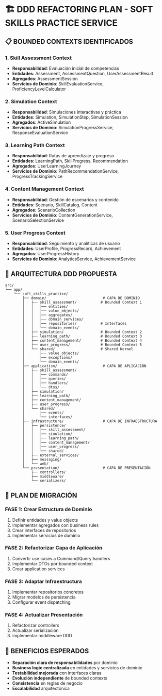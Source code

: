 # 🏗️ DDD REFACTORING PLAN - SOFT SKILLS PRACTICE SERVICE

## 📋 BOUNDED CONTEXTS IDENTIFICADOS

### 1. **Skill Assessment Context** 
- **Responsabilidad**: Evaluación inicial de competencias
- **Entidades**: Assessment, AssessmentQuestion, UserAssessmentResult
- **Agregados**: AssessmentSession
- **Servicios de Dominio**: SkillEvaluationService, ProficiencyLevelCalculator

### 2. **Simulation Context**
- **Responsabilidad**: Simulaciones interactivas y práctica
- **Entidades**: Simulation, SimulationStep, SimulationSession
- **Agregados**: ActiveSimulation  
- **Servicios de Dominio**: SimulationProgressService, ResponseEvaluationService

### 3. **Learning Path Context**
- **Responsabilidad**: Rutas de aprendizaje y progreso
- **Entidades**: LearningPath, SkillProgress, Recommendation
- **Agregados**: UserLearningJourney
- **Servicios de Dominio**: PathRecommendationService, ProgressTrackingService

### 4. **Content Management Context**
- **Responsabilidad**: Gestión de escenarios y contenido
- **Entidades**: Scenario, SkillCatalog, Content
- **Agregados**: ScenarioCollection
- **Servicios de Dominio**: ContentGenerationService, ScenarioSelectionService

### 5. **User Progress Context**
- **Responsabilidad**: Seguimiento y analíticas de usuario
- **Entidades**: UserProfile, ProgressRecord, Achievement
- **Agregados**: UserProgressHistory
- **Servicios de Dominio**: AnalyticsService, AchievementService

## 🎯 ARQUITECTURA DDD PROPUESTA

```
src/
└── app/
    └── soft_skills_practice/
        ├── domain/                          # CAPA DE DOMINIO
        │   ├── skill_assessment/           # Bounded Context 1
        │   │   ├── entities/
        │   │   ├── value_objects/
        │   │   ├── aggregates/
        │   │   ├── domain_services/
        │   │   ├── repositories/           # Interfaces
        │   │   └── domain_events/
        │   ├── simulation/                 # Bounded Context 2
        │   ├── learning_path/              # Bounded Context 3
        │   ├── content_management/         # Bounded Context 4
        │   ├── user_progress/              # Bounded Context 5
        │   └── shared/                     # Shared Kernel
        │       ├── value_objects/
        │       ├── exceptions/
        │       └── domain_events/
        ├── application/                     # CAPA DE APLICACIÓN
        │   ├── skill_assessment/
        │   │   ├── commands/
        │   │   ├── queries/
        │   │   ├── handlers/
        │   │   └── dtos/
        │   ├── simulation/
        │   ├── learning_path/
        │   ├── content_management/
        │   ├── user_progress/
        │   └── shared/
        │       ├── events/
        │       └── interfaces/
        ├── infrastructure/                  # CAPA DE INFRAESTRUCTURA
        │   ├── persistence/
        │   │   ├── skill_assessment/
        │   │   ├── simulation/
        │   │   ├── learning_path/
        │   │   ├── content_management/
        │   │   ├── user_progress/
        │   │   └── shared/
        │   ├── external_services/
        │   ├── messaging/
        │   └── web/
        └── presentation/                    # CAPA DE PRESENTACIÓN
            ├── controllers/
            ├── middleware/
            └── serializers/
```

## 🔄 PLAN DE MIGRACIÓN

### FASE 1: Crear Estructura de Dominio
1. Definir entidades y value objects
2. Implementar agregados con business rules
3. Crear interfaces de repositorios
4. Implementar servicios de dominio

### FASE 2: Refactorizar Capa de Aplicación  
1. Convertir use cases a Command/Query handlers
2. Implementar DTOs por bounded context
3. Crear application services

### FASE 3: Adaptar Infraestructura
1. Implementar repositorios concretos
2. Migrar modelos de persistencia
3. Configurar event dispatching

### FASE 4: Actualizar Presentación
1. Refactorizar controllers
2. Actualizar serialización
3. Implementar middleware DDD

## 🎲 BENEFICIOS ESPERADOS

- **Separación clara de responsabilidades** por dominio
- **Business logic centralizada** en entidades y servicios de dominio
- **Testabilidad mejorada** con interfaces claras
- **Evolución independiente** de bounded contexts
- **Consistencia** en reglas de negocio
- **Escalabilidad** arquitectónica
